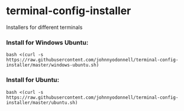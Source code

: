 # terminal-config-installer
Installers for different terminals

### Install for Windows Ubuntu:
```
bash <(curl -s https://raw.githubusercontent.com/johnnyodonnell/terminal-config-installer/master/windows-ubuntu.sh)
```

### Install for Ubuntu:
```
bash <(curl -s https://raw.githubusercontent.com/johnnyodonnell/terminal-config-installer/master/ubuntu.sh)
```

